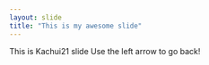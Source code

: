 ```yaml
---
layout: slide
title: "This is my awesome slide"
---
```

This is Kachui21 slide
Use the left arrow to go back!
